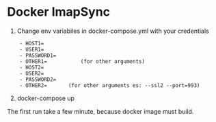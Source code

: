 Docker ImapSync
==================================================

1. Change env variabiles in docker-compose.yml with your credentials
```
    - HOST1=
    - USER1=
    - PASSWORD1=
    - OTHER1=           (for other arguments)
    - HOST2=
    - USER2=
    - PASSWORD2=
    - OTHER2=		(for other arguments es: --ssl2 --port=993)

```

2. docker-compose up 


The first run take a few minute, because docker image must build.


